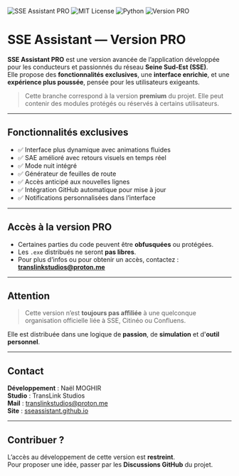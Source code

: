 ![SSE Assistant PRO](banner-pro.png)
![MIT License](https://img.shields.io/badge/License-MIT-yellow.svg)
![Python](https://img.shields.io/badge/Python-3.11-blue.svg)
![Version PRO](https://img.shields.io/badge/Version-Pro-red.svg)

# SSE Assistant — Version PRO

**SSE Assistant PRO** est une version avancée de l’application développée pour les conducteurs et passionnés du réseau **Seine Sud-Est (SSE)**.  
Elle propose des **fonctionnalités exclusives**, une **interface enrichie**, et une **expérience plus poussée**, pensée pour les utilisateurs exigeants.

> Cette branche correspond à la version **premium** du projet. Elle peut contenir des modules protégés ou réservés à certains utilisateurs.

---

## **Fonctionnalités exclusives**

- ✅ Interface plus dynamique avec animations fluides
- ✅ SAE amélioré avec retours visuels en temps réel
- ✅ Mode nuit intégré
- ✅ Générateur de feuilles de route
- ✅ Accès anticipé aux nouvelles lignes
- ✅ Intégration GitHub automatique pour mise à jour
- ✅ Notifications personnalisées dans l’interface

---

## **Accès à la version PRO**

- Certaines parties du code peuvent être **obfusquées** ou protégées.
- Les `.exe` distribués ne seront **pas libres**.
- Pour plus d’infos ou pour obtenir un accès, contactez : **translinkstudios@proton.me**

---

## **Attention**

> Cette version n’est **toujours pas affiliée** à une quelconque organisation officielle liée à SSE, Citinéo ou Confluens.

Elle est distribuée dans une logique de **passion**, de **simulation** et d'**outil personnel**.

---

## **Contact**

**Développement** : Naël MOGHIR  
**Studio** : TransLink Studios  
**Mail** : translinkstudios@proton.me  
**Site** : [sseassistant.github.io](https://flywithnael.github.io/SSE-Assistant)

---

## **Contribuer ?**

L’accès au développement de cette version est **restreint**.  
Pour proposer une idée, passer par les **Discussions GitHub** du projet.